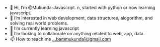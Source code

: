 - 👋 Hi, I’m @Mukunda-Javascript.
n, started with python or now learning javascript.
- 👀 I’m interested in web development, data structures, alogorithm, and solving real world problems.
- 🌱 I’m currently learning javascript
- 💞️ I’m looking to collaborate on anything related to web, app, data.
- 📫 How to reach me ...bammukunda1@gmail.com

<!---
Mukunda-python/Mukunda-python is a ✨ special ✨ repository because its `README.md` (this file) appears on your GitHub profile.
You can click the Preview link to take a look at your changes.
--->
